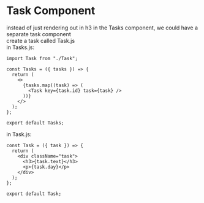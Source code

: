 # Task Component

instead of just rendering out in h3 in the Tasks component, we could
have a separate task component
<br>
create a task called Task.js
<br>
in Tasks.js:

```
import Task from "./Task";

const Tasks = ({ tasks }) => {
  return (
    <>
      {tasks.map((task) => (
        <Task key={task.id} task={task} />
      ))}
    </>
  );
};

export default Tasks;
```

in Task.js:

```
const Task = ({ task }) => {
  return (
    <div className="task">
      <h3>{task.text}</h3>
      <p>{task.day}</p>
    </div>
  );
};

export default Task;
```
